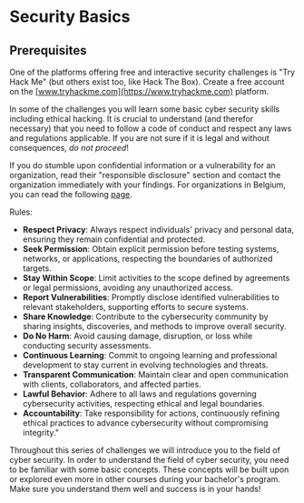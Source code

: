 # Security Basics

## Prerequisites

One of the platforms offering free and interactive security challenges is "Try Hack Me" (but others exist too, like Hack The Box).
Create a free account on the [www.tryhackme.com](https://www.tryhackme.com) platform.

In some of the challenges you will learn some basic cyber security skills including ethical hacking.
It is crucial to understand (and therefor necessary) that you need to follow a code of conduct and respect any laws and regulations applicable.
If you are not sure if it is legal and without consequences, *do not proceed*!

If you do stumble upon confidential information or a vulnerability for an organization, read their "responsible disclosure" section and contact the organization immediately with your findings.
For organizations in Belgium, you can read the following [page](https://ccb.belgium.be/nl/bekendmaking-van-kwetsbaarheden-aan-het-ccb).

Rules:

* **Respect Privacy**: Always respect individuals' privacy and personal data, ensuring they remain confidential and protected.
* **Seek Permission**: Obtain explicit permission before testing systems, networks, or applications, respecting the boundaries of authorized targets.
* **Stay Within Scope**: Limit activities to the scope defined by agreements or legal permissions, avoiding any unauthorized access.
* **Report Vulnerabilities**: Promptly disclose identified vulnerabilities to relevant stakeholders, supporting efforts to secure systems.
* **Share Knowledge**: Contribute to the cybersecurity community by sharing insights, discoveries, and methods to improve overall security.
* **Do No Harm**: Avoid causing damage, disruption, or loss while conducting security assessments.
* **Continuous Learning**: Commit to ongoing learning and professional development to stay current in evolving technologies and threats.
* **Transparent Communication**: Maintain clear and open communication with clients, collaborators, and affected parties.
* **Lawful Behavior**: Adhere to all laws and regulations governing cybersecurity activities, respecting ethical and legal boundaries.
* **Accountability**: Take responsibility for actions, continuously refining ethical practices to advance cybersecurity without compromising integrity."

Throughout this series of challenges we will introduce you to the field of cyber security.
In order to understand the field of cyber security, you need to be familiar with some basic concepts.
These concepts will be built upon or explored even more in other courses during your bachelor's program.
Make sure you understand them well and success is in your hands!
